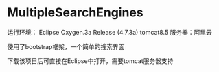 # MultipleSearchEngines
运行环境：
Eclipse Oxygen.3a Release (4.7.3a)
tomcat8.5
服务器：阿里云

使用了bootstrap框架，一个简单的搜索界面

下载该项目后可直接在Eclipse中打开，需要tomcat服务器支持
